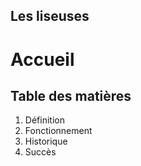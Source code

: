 ## Les liseuses

# Accueil


## Table des matières
1. Définition
2. Fonctionnement
3. Historique
4. Succès
